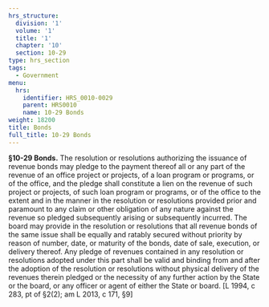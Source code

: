 ```yaml
---
hrs_structure:
  division: '1'
  volume: '1'
  title: '1'
  chapter: '10'
  section: 10-29
type: hrs_section
tags:
  - Government
menu:
  hrs:
    identifier: HRS_0010-0029
    parent: HRS0010
    name: 10-29 Bonds
weight: 18200
title: Bonds
full_title: 10-29 Bonds
---
```

**§10-29 Bonds.** The resolution or resolutions authorizing the issuance of revenue bonds may pledge to the payment thereof all or any part of the revenue of an office project or projects, of a loan program or programs, or of the office, and the pledge shall constitute a lien on the revenue of such project or projects, of such loan program or programs, or of the office to the extent and in the manner in the resolution or resolutions provided prior and paramount to any claim or other obligation of any nature against the revenue so pledged subsequently arising or subsequently incurred. The board may provide in the resolution or resolutions that all revenue bonds of the same issue shall be equally and ratably secured without priority by reason of number, date, or maturity of the bonds, date of sale, execution, or delivery thereof. Any pledge of revenues contained in any resolution or resolutions adopted under this part shall be valid and binding from and after the adoption of the resolution or resolutions without physical delivery of the revenues therein pledged or the necessity of any further action by the State or the board, or any officer or agent of either the State or board. [L 1994, c 283, pt of §2(2); am L 2013, c 171, §9]